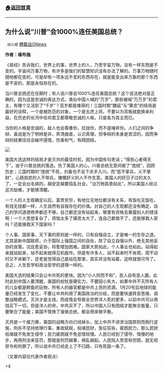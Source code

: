 ###  [:house:返回首頁](https://github.com/ourhimalayas/txt)
---

## 为什么说“川普”会1000%连任美国总统？
` 烧火棍` [轉載自GNews](https://gnews.org/zh-hans/789754/)

**作者：缘布施**

《易经》告诉我们，世界上的事，世界上的人，乃至宇宙万物，没有一样东西是不变的。宇宙间万事万物，有许多是我们的智慧知识没有办法了解的。万事万物随时随地都在变的，可是却有一项永远不变的东西存在，就是能变出来万象的那个东西是不变的，那是永恒存在的。

当川普总统还在任期时；有人说川普会1000%连任美国总统？这个说法绝对是正确的，因为这是忠诚的表达方式，类似中国人喊的“万岁”，那些被喊“万万岁”的君主，有哪个又活到了“千岁”？百岁都是难得的！三国时期“魏延”与“黄忠”的结局是最好的诠释，一个是被防范的对象，一个是五虎上将。不要以为背叛就能换来利益，在历史的长河中任何君王都尊敬忠诚的人格，只是各为其主而已。

当你的人格是忠诚的，敌人也会尊重你，拉拢你，而不是唾弃你。人们之间的争辩，虽说是为了明辨是非，弄清曲直，认识真理，但争辩的本身是苦涩的，因而争辩的结果往往会破坏感情，伤害和气，有碍团结。

![]()![](https://gnews.org/wp-content/uploads/2021/01/photo.jpg)

美国大选这样的结局才是灭共的最佳时机，因为中国有句老话；“得民心者得天下”。由于川普总统的落选，伤了美国人的心，川普总统无意间做了“庞统”，回顾历史；三国时期的“庞统”不死，刘备也不会下杀手入川。而“慈不掌兵，义不掌财”，心肠慈悲的人不带兵，慷慨好义的人不作生意。美国人的好日子过的太久了，一定会出毛病的，越安定越要捣乱社会，“治万物其患如此”，所以美国人经过这次劫难，才能够清醒。

一个人的人生观确定以后，富贵贫穷，有地位无地位都没有关系，有饭吃无饭吃，有钱无钱都一样，人生自然有自我存在的价值。对自己的人生观都还没有确定，自己的学问道德修养都还不够，自己都还没有站起来，哪里有资格去暴露别人的错误啊！一个人思想复杂了，烦恼太多了痛苦太大了，连自己都救不了，还能够救人家吗？还能够救天下国家吗？

个人事、国家事、天下事的原则是一样的，只有自强自立，才是唯一的生存之道。尤其是新中国联邦，介于国际上强国之间的自处，除了自立自强以外，绝无其他妥协的良策。况且愈妥协，将愈增加困难。国家大势如此，个人事业也如此。站得起来就站起来，站不起来就得见机振作。但是有许多人，站不起来时不肯爬，爬不动时又不肯躺下，还老是觉得自己是站在那里，其实并没有站着，这样就很可怜了。总之，人生哲学和政治哲学的道理一样的。

美国大选的结果只会让中共死的更快。因为“小人同而不和”，恶人自有恶人磨，此时此刻中国人要清醒，美国的权杖是硬实力，不要因小失大，如果中共不灭所有人的儿女都是鳄鱼的玩物，所有人的器官都是中共上贡的资源。1月20号后地球的能量已经发生了变化，不要让中共利用了美国政治的分歧，而是要快速转变思维，调整战略模式。灭共才是主线，而疫情会导致全世界洋人死的更多，以前中共可以用钱买下一切，但是洋人的命，中共买不了，所以中国人只有团结才能聚合能量，只要聚合了能量；美国不管换了谁做总统，都会用来做平衡。

灭共是一个接力赛，美国的战略方向已经掉头，加上中共不讲求治国原则而倒行逆施，刑杀不坚持依理行事，重收赋税，枯竭民财，急征狂拆，疲困民力，那么民财枯竭就不免发生侵夺；民力疲困就不免怠情轻慢。人民已经到了侵夺、惰慢的地步，再用刑法来惩罚，那就是刑罚越重，祸乱越起。人民陷入劳苦和穷困，就无视禁令和刑罪了，所以说中共已经走上了不归路，只有死路一条了。

（文章内容仅代表作者观点）

+4
